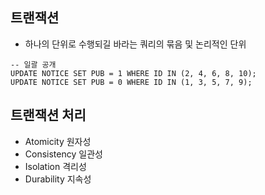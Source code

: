 ## 트랜잭션
* 하나의 단위로 수행되길 바라는 쿼리의 묶음 및 논리적인 단위
~~~
-- 일괄 공개
UPDATE NOTICE SET PUB = 1 WHERE ID IN (2, 4, 6, 8, 10);
UPDATE NOTICE SET PUB = 0 WHERE ID IN (1, 3, 5, 7, 9);
~~~

## 트랜잭션 처리
* Atomicity 원자성
* Consistency 일관성
* Isolation 격리성
* Durability 지속성
